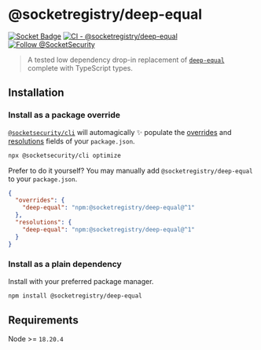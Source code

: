 # @socketregistry/deep-equal

[![Socket Badge](https://socket.dev/api/badge/npm/package/@socketregistry/deep-equal)](https://socket.dev/npm/package/@socketregistry/deep-equal)
[![CI - @socketregistry/deep-equal](https://github.com/SocketDev/socket-registry-js/actions/workflows/test.yml/badge.svg)](https://github.com/SocketDev/socket-registry-js/actions/workflows/test.yml)
[![Follow @SocketSecurity](https://img.shields.io/twitter/follow/SocketSecurity?style=social)](https://twitter.com/SocketSecurity)

> A tested low dependency drop-in replacement of
> [`deep-equal`](https://www.npmjs.com/package/deep-equal) complete with
> TypeScript types.

## Installation

### Install as a package override

[`@socketsecurity/cli`](https://www.npmjs.com/package/@socketsecurity/cli) will
automagically :sparkles: populate the
[overrides](https://docs.npmjs.com/cli/v9/configuring-npm/package-json#overrides)
and [resolutions](https://yarnpkg.com/configuration/manifest#resolutions) fields
of your `package.json`.

```sh
npx @socketsecurity/cli optimize
```

Prefer to do it yourself? You may manually add `@socketregistry/deep-equal` to
your `package.json`.

```json
{
  "overrides": {
    "deep-equal": "npm:@socketregistry/deep-equal@^1"
  },
  "resolutions": {
    "deep-equal": "npm:@socketregistry/deep-equal@^1"
  }
}
```

### Install as a plain dependency

Install with your preferred package manager.

```sh
npm install @socketregistry/deep-equal
```

## Requirements

Node >= `18.20.4`
